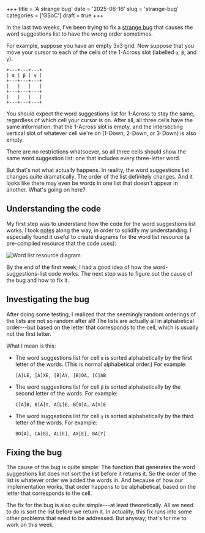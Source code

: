 +++
title      = 'A strange bug'
date       = '2025-06-16'
slug       = 'strange-bug'
categories = ['GSoC']
draft      = true
+++


In the last two weeks, I've been trying to fix a [strange bug](https://gitlab.gnome.org/jrb/crosswords/-/issues/269) that causes the word suggestions list to have the wrong order sometimes.

For example, suppose you have an empty 3x3 grid. Now suppose that you move your cursor to each of the cells of the 1-Across slot (labelled `α`, `β`, and `γ`). 
```
+---+---+---+
| α | β | γ |
+---+---+---+
|   |   |   |
+---+---+---+
|   |   |   |
+---+---+---+
```

You should expect the word suggestions list for 1-Across to stay the same, regardless of which cell your cursor is on. After all, all three cells have the same information: that the 1-Across slot is empty, and the intersecting vertical slot of whatever cell we're on (1-Down, 2-Down, or 3-Down) is also empty.

There are no restrictions whatsoever, so all three cells should show the same word suggestion list: one that includes every three-letter word.

But that's not what actually happens. In reality, the word suggestions list changes quite dramatically. The order of the list definitely changes. And it looks like there may even be words in one list that doesn't appear in another. What's going on here?


## Understanding the code

My first step was to understand how the code for the word suggestions list works. I took [notes](https://pad.gnome.org/s/R5IvXtNwS#Intersection-code-notes) along the way, in order to solidify my understanding. I especially found it useful to create diagrams for the word list resource (a pre-compiled resource that the code uses):

![Word list resource diagram](https://victorma.ca/posts/strange-bug/diagram.png)

By the end of the first week, I had a good idea of how the word-suggestions-list code works. The next step was to figure out the cause of the bug and how to fix it.


## Investigating the bug

After doing some testing, I realized that the seemingly random orderings of the lists are not so random after all! The lists are actually all in alphabetical order---but based on the letter that corresponds to the cell, which is usually not the first letter.

What I mean is this:
* The word suggestions list for cell `α` is sorted alphabetically by the first letter of the words. (This is normal alphabetical order.) For example:
  ```
  [A]LE, [A]XE, [B]AY, [B]OA, [C]AB
  ```
* The word suggestions list for cell `β` is sorted alphabetically by the second letter of the words. For example:
  ```
  C[A]B, B[A]Y, A[L]E, B[O]A, A[X]E
  ```
* The word suggestions list for cell `γ` is sorted alphabetically by the third letter of the words. For example:
  ```
  BO[A], CA[B], AL[E], AX[E], BA[Y]
  ```


## Fixing the bug

The cause of the bug is quite simple: The function that generates the word suggestions list does not sort the list before it returns it. So the order of the list is whatever order we added the words in. And because of how our implementation works, that order happens to be alphabetical, based on the letter that corresponds to the cell.

The fix for the bug is also quite simple---at least theoretically. All we need to do is sort the list before we return it. In actuality, this fix runs into some other problems that need to be addressed. But anyway, that's for me to work on this week.
